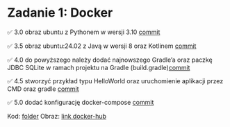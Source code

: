 # Zadanie 1: Docker

✅ 3.0 obraz ubuntu z Pythonem w wersji 3.10 [commit](https://github.com/Maurice010/e-biznes/commit/febd9483b97d05fa8d29b4c4e2cb59b5b7410ed5)

✅ 3.5 obraz ubuntu:24.02 z Javą w wersji 8 oraz Kotlinem [commit](https://github.com/Maurice010/e-biznes/commit/febd9483b97d05fa8d29b4c4e2cb59b5b7410ed5)

✅ 4.0 do powyższego należy dodać najnowszego Gradle’a oraz paczkę JDBC
SQLite w ramach projektu na Gradle (build.gradle)[commit](https://github.com/Maurice010/e-biznes/commit/febd9483b97d05fa8d29b4c4e2cb59b5b7410ed5)

✅ 4.5 stworzyć przykład typu HelloWorld oraz uruchomienie aplikacji
przez CMD oraz gradle [commit](https://github.com/Maurice010/e-biznes/commit/febd9483b97d05fa8d29b4c4e2cb59b5b7410ed5)

✅ 5.0 dodać konfigurację docker-compose [commit](https://github.com/Maurice010/e-biznes/commit/febd9483b97d05fa8d29b4c4e2cb59b5b7410ed5)

Kod: [folder](https://github.com/Maurice010/e-biznes/tree/main/task1)
Obraz: [link docker-hub](https://hub.docker.com/repository/docker/mauricee/e-biz-task1)
